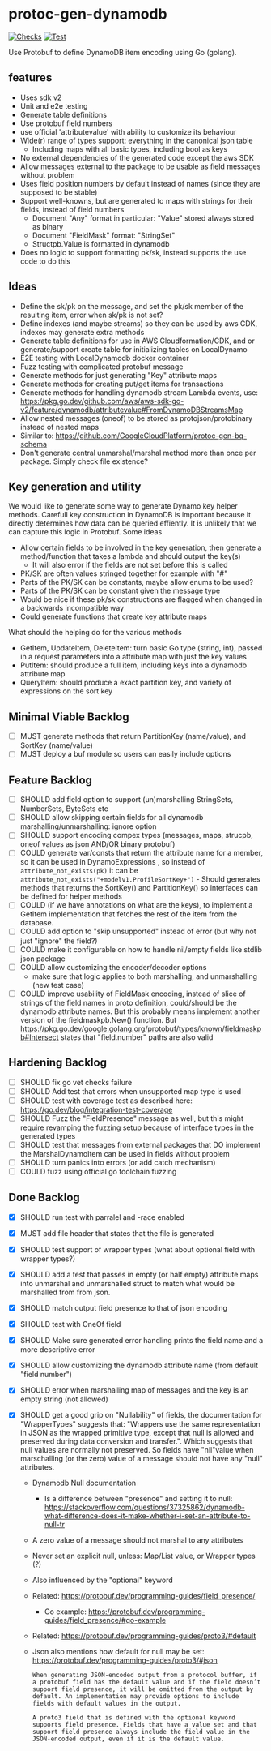 # protoc-gen-dynamodb

[![Checks](https://github.com/crewlinker/protoc-gen-dynamodb/actions/workflows/checks.yaml/badge.svg)](https://github.com/crewlinker/protoc-gen-dynamodb/actions/workflows/checks.yaml)
[![Test](https://github.com/crewlinker/protoc-gen-dynamodb/actions/workflows/test.yaml/badge.svg)](https://github.com/crewlinker/protoc-gen-dynamodb/actions/workflows/test.yaml)

Use Protobuf to define DynamoDB item encoding using Go (golang).

## features

- Uses sdk v2
- Unit and e2e testing
- Generate table definitions
- Use protobuf field numbers
- use official 'attributevalue' with ability to customize its behaviour
- Wide(r) range of types support: everything in the canonical json table
  - Including maps with all basic types, including bool as keys
- No external dependencies of the generated code except the aws SDK
- Allow messages external to the package to be usable as field messages without problem
- Uses field position numbers by default instead of names (since they are supposed to be stable)
- Support well-knowns, but are generated to maps with strings for their fields, instead of field numbers
  - Document "Any" format in particular: "Value" stored always stored as binary
  - Document "FieldMask" format: "StringSet"
  - Structpb.Value is formatted in dynamodb
- Does no logic to support formatting pk/sk, instead supports the use code to do this

## Ideas

- Define the sk/pk on the message, and set the pk/sk member of the resulting item, error when sk/pk is not set?
- Define indexes (and maybe streams) so they can be used by aws CDK, indexes may generate extra methods
- Generate table definitions for use in AWS Cloudformation/CDK, and or generate/support create table for initializing tables on LocalDynamo
- E2E testing with LocalDynamodb docker container
- Fuzz testing with complicated protobuf message
- Generate methods for just generating "Key" attribute maps
- Generate methods for creating put/get items for transactions
- Generate methods for handling dynamodb stream Lambda events, use: https://pkg.go.dev/github.com/aws/aws-sdk-go-v2/feature/dynamodb/attributevalue#FromDynamoDBStreamsMap
- Allow nested messages (oneof) to be stored as protojson/protobinary instead of nested maps
- Similar to: https://github.com/GoogleCloudPlatform/protoc-gen-bq-schema
- Don't generate central unmarshal/marshal method more than once per package. Simply check file existence?

## Key generation and utility

We would like to generate some way to generate Dynamo key helper methods. Carefull key construction in DynamoDB
is important because it directly determines how data can be queried effiently. It is unlikely that
we can capture this logic in Protobuf. Some ideas

- Allow certain fields to be involved in the key generation, then generate a method/function that takes
  a lambda and should output the key(s)
  - It will also error if the fields are not set before this is called
- PK/SK are often values stringed together for example with "#"
- Parts of the PK/SK can be constants, maybe allow enums to be used?
- Parts of the PK/SK can be constant given the message type
- Would be nice if these pk/sk constructions are flagged when changed in a backwards incompatible way
- Could generate functions that create key attribute maps

What should the helping do for the various methods

- GetItem, UpdateItem, DeleteItem: turn basic Go type (string, int), passed in a request parameters into a
  attribute map with just the key values
- PutItem: should produce a full item, including keys into a dynamodb attribute map
- QueryItem: should produce a exact partition key, and variety of expressions on the sort key

## Minimal Viable Backlog

- [ ] MUST generate methods that return PartitionKey (name/value), and SortKey (name/value)
- [ ] MUST deploy a buf module so users can easily include options

## Feature Backlog

- [ ] SHOULD add field option to support (un)marshalling StringSets, NumberSets, ByteSets etc
- [ ] SHOULD allow skipping certain fields for all dynamodb marshalling/unmarshalling: ignore option
- [ ] SHOULD support encoding compex types (messages, maps, strucpb, oneof values as json AND/OR binary protobuf)
- [ ] COULD generate var/consts that return the attribute name for a member, so it can be used in DynamoExpressions
      , so instead of `attribute_not_exists(pk)` it can be `attribute_not_exists("+modelv1.ProfileSortKey+")` - Should generates methods that returns the SortKey() and PartitionKey() so interfaces can be defined
      for helper methods
- [ ] COULD (if we have annotations on what are the keys), to implement a GetItem implementation that fetches
      the rest of the item from the database.
- [ ] COULD add option to "skip unsupported" instead of error (but why not just "ignore" the field?)
- [ ] COULD make it configurable on how to handle nil/empty fields like stdlib json package
- [ ] COULD allow customizing the encoder/decoder options
  - make sure that logic applies to both marshalling, and unmarshalling (new test case)
- [ ] COULD improve usability of FieldMask encoding, instead of slice of strings of the field names in
      proto definition, could/should be the dynamodb attribute names. But this probably means implement another version of the fieldmaskpb.New() function. But https://pkg.go.dev/google.golang.org/protobuf/types/known/fieldmaskpb#Intersect states that "field.number" paths are also valid

## Hardening Backlog

- [ ] SHOULD fix go vet checks failure
- [ ] SHOULD Add test that errors when unsupported map type is used
- [ ] SHOULD test with coverage test as described here: https://go.dev/blog/integration-test-coverage
- [ ] SHOULD Fuzz the "FieldPresence" message as well, but this might require revamping the fuzzing setup because
      of interface types in the generated types
- [ ] SHOULD test that messages from external packages that DO implement the MarshalDynamoItem can be used
      in fields without problem
- [ ] SHOULD turn panics into errors (or add catch mechanism)
- [ ] COULD fuzz using official go toolchain fuzzing

## Done Backlog

- [x] SHOULD run test with parralel and -race enabled
- [x] MUST add file header that states that the file is generated
- [x] SHOULD test support of wrapper types (what about optional field with wrapper types?)
- [x] SHOULD add a test that passes in empty (or half empty) attribute maps into unmarshal and unmarshalled struct
      to match what would be marshalled from from json.
- [x] SHOULD match output field presence to that of json encoding
- [x] SHOULD test with OneOf field
- [x] SHOULD Make sure generated error handling prints the field name and a more descriptive error
- [x] SHOULD allow customizing the dynamodb attribute name (from default "field number")
- [x] SHOULD error when marshalling map of messages and the key is an empty string (not allowed)
- [x] SHOULD get a good grip on "Nullability" of fields, the documentation for "WrapperTypes" suggests that: "Wrappers use the same representation in JSON as the wrapped primitive type, except that null is allowed and preserved during data conversion and transfer.". Which suggests that
      null values are normally not preserved. So fields have "nil"value when marschalling (or the zero) value of
      a message should not have any "null" attributes.

  - Dynamodb Null documentation
    - Is a difference between "presence" and setting it to null: https://stackoverflow.com/questions/37325862/dynamodb-what-difference-does-it-make-whether-i-set-an-attribute-to-null-tr
  - A zero value of a message should not marshal to any attributes
  - Never set an explicit null, unless: Map/List value, or Wrapper types (?)
  - Also influenced by the "optional" keyword
  - Related: https://protobuf.dev/programming-guides/field_presence/
    - Go example: https://protobuf.dev/programming-guides/field_presence/#go-example
  - Related: https://protobuf.dev/programming-guides/proto3/#default
  - Json also mentions how default for null may be set: https://protobuf.dev/programming-guides/proto3/#json

    ```
    When generating JSON-encoded output from a protocol buffer, if a protobuf field has the default value and if the field doesn’t support field presence, it will be omitted from the output by default. An implementation may provide options to include fields with default values in the output.

    A proto3 field that is defined with the optional keyword supports field presence. Fields that have a value set and that support field presence always include the field value in the JSON-encoded output, even if it is the default value.
    ```

